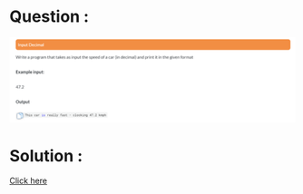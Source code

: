 # Question :
![input decimal](https://github.com/prabhu30/coding/blob/main/Edyst/Python%20-%20Intro%20to%20Advanced/02_The%20Basics/26_input%20decimal/image.png)

# Solution :
[Click here](https://github.com/prabhu30/coding/blob/main/Edyst/Python%20-%20Intro%20to%20Advanced/02_The%20Basics/26_input%20decimal/solution.py)
